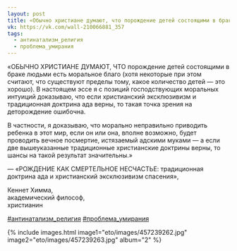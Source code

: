 ```yaml
---
layout: post
title: «Обычно христиане думают, что порождение детей состоящими в браке людьми есть моральное благо...»
vk: https://vk.com/wall-210066881_357
tags:
  - антинатализм_религия
  - проблема_умирания
---
```

«ОБЫЧНО ХРИСТИАНЕ ДУМАЮТ, ЧТО порождение детей состоящими в браке людьми есть моральное благо (хотя некоторые при этом считают, что существуют пределы тому, какое количество детей — это хорошо). В настоящем эссе я с позиций господствующих моральных интуиций доказываю, что если христианский эксклюзивизм и традиционная доктрина ада верны, то такая точка зрения на деторождение ошибочна.

В частности, я доказываю, что морально неправильно приводить ребенка в этот мир, если он или она, вполне возможно, будет проводить вечное посмертие, истязаемый адскими муками — а если две вышеуказанные традиционные христианские доктрины верны, то шансы на такой результат значительны.»

— «РОЖДЕНИЕ КАК СМЕРТЕЛЬНОЕ НЕСЧАСТЬЕ: традиционная доктрина ада и христианский эксклюзивизм спасения»,

Кеннет Химма,<br>
академический философ,<br>
христианин

[#антинатализм_религия](poisk.html#антинатализм_религия)
[#проблема_умирания](poisk.html#проблема_умирания)

{% include images.html image1="eto/images/457239262.jpg" image2="eto/images/457239263.jpg" album="2" %}
